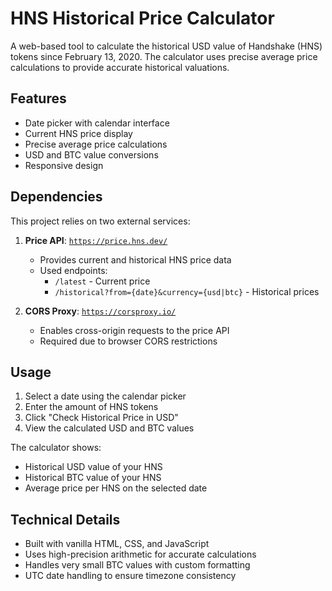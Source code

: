 # HNS Historical Price Calculator

A web-based tool to calculate the historical USD value of Handshake (HNS) tokens since February 13, 2020. The calculator uses precise average price calculations to provide accurate historical valuations.

## Features

- Date picker with calendar interface
- Current HNS price display
- Precise average price calculations
- USD and BTC value conversions
- Responsive design

## Dependencies

This project relies on two external services:

1. **Price API**: [`https://price.hns.dev/`](https://price.hns.dev/)
   - Provides current and historical HNS price data
   - Used endpoints:
     - `/latest` - Current price
     - `/historical?from={date}&currency={usd|btc}` - Historical prices

2. **CORS Proxy**: [`https://corsproxy.io/`](https://corsproxy.io/)
   - Enables cross-origin requests to the price API
   - Required due to browser CORS restrictions

## Usage

1. Select a date using the calendar picker
2. Enter the amount of HNS tokens
3. Click "Check Historical Price in USD"
4. View the calculated USD and BTC values

The calculator shows:
- Historical USD value of your HNS
- Historical BTC value of your HNS
- Average price per HNS on the selected date

## Technical Details

- Built with vanilla HTML, CSS, and JavaScript
- Uses high-precision arithmetic for accurate calculations
- Handles very small BTC values with custom formatting
- UTC date handling to ensure timezone consistency
